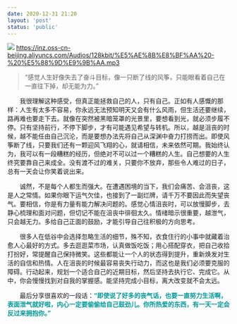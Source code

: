 ```yaml
---
date: 2020-12-31 21:20
layout: 'post'
status: 'public'
---
```

![](https://cdn.pixabay.com/photo/2018/01/31/16/12/beach-3121393_1280.png)
https://inz.oss-cn-beijing.aliyuncs.com/Audios/128kbit/%E5%AE%8B%E8%BF%AA%20-%20%E5%88%9D%E9%9B%AA.mp3
> “感觉人生好像失去了奋斗目标，像一只断了线的风筝，只能眼看着自己在一直往下掉，却无能为力。”

　　我很理解这种感受，但真正能拯救自己的人，只有自己。正如有人感慨的那样：人生有太多不容易，你永远无法预知明天又会有什么风雨，但生活还要继续，路再难也要走下去。就像在突然被黑暗笼罩的光景里，要想看到光，就必须步履不停。只有坚持前行，不停下脚步，才有可能遇见希望与转机。所以，越是沮丧的时候，越不能任由自己沉沦，而是要想办法先将自己从深渊中奋力打捞而出。即使风筝断了线，只要我们还有一颗迎风飞翔的心，就请相信，未来依然可期。我始终认为，我可以有一段糟糕的经历，但绝对不可以过一个糟糕的人生。自己想要的人生终究要靠自己来成全。没有渡不过的难关，只要你不放弃，那些令人难过的日子，总有一天会让你笑着说出来。

　　诚然，不是每个人都生而强大。在遭遇困境的当下，我们会痛苦、会沮丧，这是人之常情。如果你眼下运气欠佳，也接到了一副烂牌，请千万不要因此而失望丧气。要相信，你是有力量有能力解决问题的。感觉心情沮丧时，可以放慢脚步，去静心梳理和面对问题，但切记不能在沮丧中徘徊太久。情绪暗示很重要，越泄气，只会越无力。多给自己正面的鼓励，才能引导自己往积极的方向思考。
 
　　很多人在低谷中会选择忽略生活的细节，殊不知，衣食住行的小事中就藏着治愈人心最好的方式。多去逛逛菜市场，认真做饭吃饭；用心搭配穿衣，把自己收拾打扮好，常提醒自己保持微笑。这些都能让一个人的状态得到提升，重新焕发对生活的自信和热情。人在沮丧的时候最容易丧失行动力，而这也是我们必须要克服的障碍。行动起来，规划一个适合自己的近期目标，然后坚持去执行它、完成它。从中，你会慢慢找到对自我的掌握感。能坚持完成小目标，离大改变就不会太远。
 
　　最后分享很喜欢的一段话：<span style="color:#009899;">**“即使说了好多的丧气话，也要一直努力生活啊，表面泄气就好啦，内心一定要偷偷给自己鼓劲儿。你所热爱的东西，有一天一定会反过来拥抱你。”**</span>
 